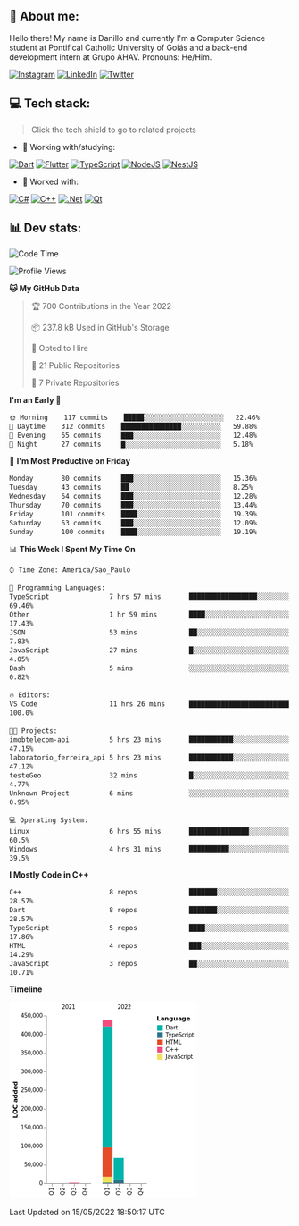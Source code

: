 ## 🌈 About me:
Hello there! My name is Danillo and currently I'm a Computer Science student at Pontifical Catholic University of Goiás and a back-end development intern at Grupo AHAV. Pronouns: He/Him.

[![Instagram](https://img.shields.io/badge/Instagram-%23E4405F.svg?logo=Instagram&logoColor=white)](https://instagram.com/danilloilggner) [![LinkedIn](https://img.shields.io/badge/LinkedIn-%230077B5.svg?logo=linkedin&logoColor=white)](https://linkedin.com/in/danilloism) [![Twitter](https://img.shields.io/badge/Twitter-%231DA1F2.svg?logo=Twitter&logoColor=white)](https://twitter.com/danilloism) 

## 💻 Tech stack:
> Click the tech shield to go to related projects

- 🔭 Working with/studying:

[![Dart](https://img.shields.io/badge/dart-%230175C2.svg?style=for-the-badge&logo=dart&logoColor=white)](https://github.com/danilloism/danilloism/blob/main/Flutter.md) [![Flutter](https://img.shields.io/badge/Flutter-%2302569B.svg?style=for-the-badge&logo=Flutter&logoColor=white)](https://github.com/danilloism/danilloism/blob/main/Flutter.md) [![TypeScript](https://img.shields.io/badge/typescript-%23007ACC.svg?style=for-the-badge&logo=typescript&logoColor=white)](https://github.com/danilloism/danilloism/blob/main/Typescript.md) [![NodeJS](https://img.shields.io/badge/node.js-6DA55F?style=for-the-badge&logo=node.js&logoColor=white)](https://github.com/danilloism/danilloism/blob/main/Node.js.md) [![NestJS](https://img.shields.io/badge/nestjs-%23E0234E.svg?style=for-the-badge&logo=nestjs&logoColor=white)](https://github.com/danilloism/danilloism/blob/main/Nest.js.md)
<!---
- 🌱 Currently learning:

![Vue.js](https://img.shields.io/badge/vuejs-%2335495e.svg?style=for-the-badge&logo=vuedotjs&logoColor=%234FC08D) ![Angular](https://img.shields.io/badge/angular-%23DD0031.svg?style=for-the-badge&logo=angular&logoColor=white)
--->
- 💫 Worked with:

[![C#](https://img.shields.io/badge/c%23-%23239120.svg?style=for-the-badge&logo=c-sharp&logoColor=white)](#) [![C++](https://img.shields.io/badge/c++-%2300599C.svg?style=for-the-badge&logo=c%2B%2B&logoColor=white)](https://github.com/danilloism/danilloism/blob/main/C%2B%2B.md) [![.Net](https://img.shields.io/badge/.NET-5C2D91?style=for-the-badge&logo=.net&logoColor=white)](#) [![Qt](https://img.shields.io/badge/Qt-%23217346.svg?style=for-the-badge&logo=Qt&logoColor=white)](https://github.com/danilloism/danilloism/blob/main/C%2B%2B.md)

## 📊 Dev stats:
<!---
[![](https://github-readme-stats.vercel.app/api?username=danilloism&theme=radical&hide_border=false&include_all_commits=false&count_private=false)](#)<br>
[![](https://github-readme-streak-stats.herokuapp.com/?user=danilloism&theme=radical&hide_border=false)](#)<br>
[![](https://github-readme-stats.vercel.app/api/top-langs/?username=danilloism&theme=radical&hide_border=false&include_all_commits=false&count_private=false&layout=compact)](#)<br>
--->
<!--START_SECTION:waka-->
![Code Time](http://img.shields.io/badge/Code%20Time-0%20secs-blue)

![Profile Views](http://img.shields.io/badge/Profile%20Views-193-blue)

**🐱 My GitHub Data** 

> 🏆 700 Contributions in the Year 2022
 > 
> 📦 237.8 kB Used in GitHub's Storage 
 > 
> 💼 Opted to Hire
 > 
> 📜 21 Public Repositories 
 > 
> 🔑 7 Private Repositories  
 > 
**I'm an Early 🐤** 

```text
🌞 Morning    117 commits    █████░░░░░░░░░░░░░░░░░░░░   22.46% 
🌆 Daytime    312 commits    ███████████████░░░░░░░░░░   59.88% 
🌃 Evening    65 commits     ███░░░░░░░░░░░░░░░░░░░░░░   12.48% 
🌙 Night      27 commits     █░░░░░░░░░░░░░░░░░░░░░░░░   5.18%

```
📅 **I'm Most Productive on Friday** 

```text
Monday       80 commits     ███░░░░░░░░░░░░░░░░░░░░░░   15.36% 
Tuesday      43 commits     ██░░░░░░░░░░░░░░░░░░░░░░░   8.25% 
Wednesday    64 commits     ███░░░░░░░░░░░░░░░░░░░░░░   12.28% 
Thursday     70 commits     ███░░░░░░░░░░░░░░░░░░░░░░   13.44% 
Friday       101 commits    ████░░░░░░░░░░░░░░░░░░░░░   19.39% 
Saturday     63 commits     ███░░░░░░░░░░░░░░░░░░░░░░   12.09% 
Sunday       100 commits    ████░░░░░░░░░░░░░░░░░░░░░   19.19%

```


📊 **This Week I Spent My Time On** 

```text
⌚︎ Time Zone: America/Sao_Paulo

💬 Programming Languages: 
TypeScript               7 hrs 57 mins       █████████████████░░░░░░░░   69.46% 
Other                    1 hr 59 mins        ████░░░░░░░░░░░░░░░░░░░░░   17.43% 
JSON                     53 mins             ██░░░░░░░░░░░░░░░░░░░░░░░   7.83% 
JavaScript               27 mins             █░░░░░░░░░░░░░░░░░░░░░░░░   4.05% 
Bash                     5 mins              ░░░░░░░░░░░░░░░░░░░░░░░░░   0.82%

🔥 Editors: 
VS Code                  11 hrs 26 mins      █████████████████████████   100.0%

🐱‍💻 Projects: 
imobtelecom-api          5 hrs 23 mins       ███████████░░░░░░░░░░░░░░   47.15% 
laboratorio_ferreira_api 5 hrs 23 mins       ███████████░░░░░░░░░░░░░░   47.12% 
testeGeo                 32 mins             █░░░░░░░░░░░░░░░░░░░░░░░░   4.77% 
Unknown Project          6 mins              ░░░░░░░░░░░░░░░░░░░░░░░░░   0.95%

💻 Operating System: 
Linux                    6 hrs 55 mins       ███████████████░░░░░░░░░░   60.5% 
Windows                  4 hrs 31 mins       ██████████░░░░░░░░░░░░░░░   39.5%

```

**I Mostly Code in C++** 

```text
C++                      8 repos             ███████░░░░░░░░░░░░░░░░░░   28.57% 
Dart                     8 repos             ███████░░░░░░░░░░░░░░░░░░   28.57% 
TypeScript               5 repos             ████░░░░░░░░░░░░░░░░░░░░░   17.86% 
HTML                     4 repos             ███░░░░░░░░░░░░░░░░░░░░░░   14.29% 
JavaScript               3 repos             ██░░░░░░░░░░░░░░░░░░░░░░░   10.71%

```


**Timeline**

![Chart not found](https://raw.githubusercontent.com/danilloism/danilloism/main/charts/bar_graph.png) 


 Last Updated on 15/05/2022 18:50:17 UTC
<!--END_SECTION:waka-->
